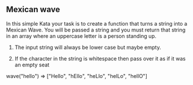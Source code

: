 ## Mexican wave

In this simple Kata your task is to create a function that turns a string into a Mexican Wave. You will be passed a string and you must return that string in an array where an uppercase letter is a person standing up. 

1.  The input string will always be lower case but maybe empty.

2.  If the character in the string is whitespace then pass over it as if it was an empty seat

wave("hello") => ["Hello", "hEllo", "heLlo", "helLo", "hellO"]